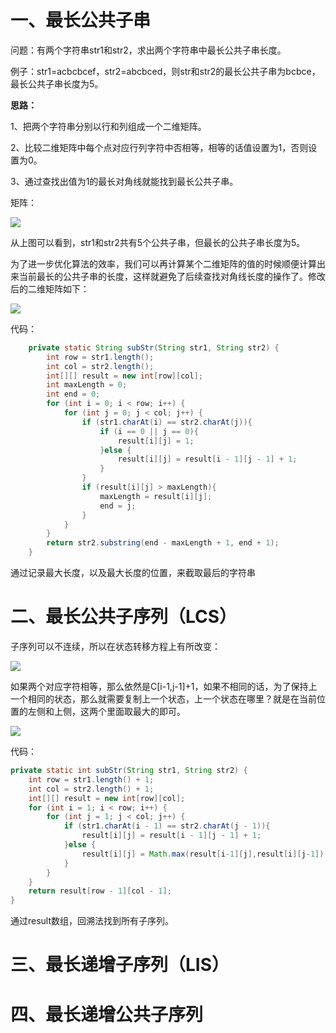 # 一、最长公共子串

问题：有两个字符串str1和str2，求出两个字符串中最长公共子串长度。

例子：str1=acbcbcef，str2=abcbced，则str和str2的最长公共子串为bcbce，最长公共子串长度为5。

**思路：**

1、把两个字符串分别以行和列组成一个二维矩阵。

2、比较二维矩阵中每个点对应行列字符中否相等，相等的话值设置为1，否则设置为0。

3、通过查找出值为1的最长对角线就能找到最长公共子串。

矩阵：

![](http://mycsdnblog.work/201919151944-Q.png)

从上图可以看到，str1和str2共有5个公共子串，但最长的公共子串长度为5。

为了进一步优化算法的效率，我们可以再计算某个二维矩阵的值的时候顺便计算出来当前最长的公共子串的长度，这样就避免了后续查找对角线长度的操作了。修改后的二维矩阵如下：

![](http://mycsdnblog.work/201919151945-i.png)

代码：

```java
    private static String subStr(String str1, String str2) {
        int row = str1.length();
        int col = str2.length();
        int[][] result = new int[row][col];
        int maxLength = 0;
        int end = 0;
        for (int i = 0; i < row; i++) {
            for (int j = 0; j < col; j++) {
                if (str1.charAt(i) == str2.charAt(j)){
                    if (i == 0 || j == 0){
                        result[i][j] = 1;
                    }else {
                        result[i][j] = result[i - 1][j - 1] + 1;
                    }
                }
                if (result[i][j] > maxLength){
                    maxLength = result[i][j];
                    end = j;
                }
            }
        }
        return str2.substring(end - maxLength + 1, end + 1);
    }
```

通过记录最大长度，以及最大长度的位置，来截取最后的字符串

# 二、最长公共子序列（LCS）

子序列可以不连续，所以在状态转移方程上有所改变：

![](http://mycsdnblog.work/201919152028-0.png)

如果两个对应字符相等，那么依然是C[i-1,j-1]+1，如果不相同的话，为了保持上一个相同的状态，那么就需要复制上一个状态，上一个状态在哪里？就是在当前位置的左侧和上侧，这两个里面取最大的即可。

![](http://mycsdnblog.work/201919152102-b.png)

代码：

```java
private static int subStr(String str1, String str2) {
    int row = str1.length() + 1;
    int col = str2.length() + 1;
    int[][] result = new int[row][col];
    for (int i = 1; i < row; i++) {
        for (int j = 1; j < col; j++) {
            if (str1.charAt(i - 1) == str2.charAt(j - 1)){
                result[i][j] = result[i - 1][j - 1] + 1;
            }else {
                result[i][j] = Math.max(result[i-1][j],result[i][j-1]);
            }
        }
    }
    return result[row - 1][col - 1];
}
```

通过result数组，回溯法找到所有子序列。

# 三、最长递增子序列（LIS）

# 四、最长递增公共子序列